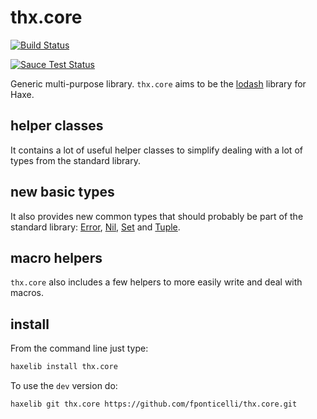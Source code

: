 # thx.core

[![Build Status](https://travis-ci.org/fponticelli/thx.core.svg?branch=master)](https://travis-ci.org/fponticelli/thx.core)

[![Sauce Test Status](https://saucelabs.com/browser-matrix/thx-core.svg)](https://saucelabs.com/u/thx-core)

Generic multi-purpose library. `thx.core` aims to be the [lodash](http://lodash.com/) library for Haxe.

## helper classes

It contains a lot of useful helper classes to simplify dealing with a lot of types from the standard library.

## new basic types

It also provides new common types that should probably be part of the standard library: [Error](http://thx-lib.org/api/thx/core/Error.html), [Nil](http://thx-lib.org/api/thx/core/Nil.html), [Set](http://thx-lib.org/api/thx/core/Set.html) and [Tuple](http://thx-lib.org/api/thx/core/Tuple.html).

## macro helpers

`thx.core` also includes a few helpers to more easily write and deal with macros.

## install

From the command line just type:

```bash
haxelib install thx.core
```

To use the `dev` version do:

```bash
haxelib git thx.core https://github.com/fponticelli/thx.core.git
```
